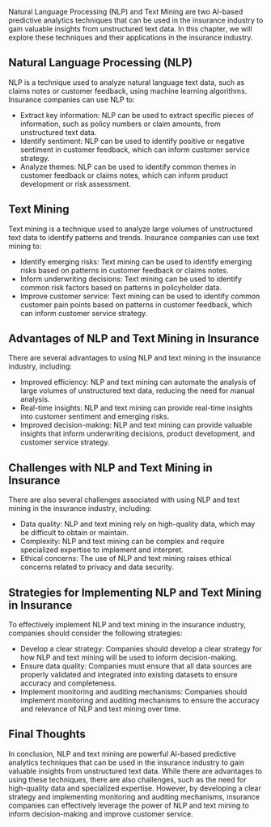 
Natural Language Processing (NLP) and Text Mining are two AI-based predictive analytics techniques that can be used in the insurance industry to gain valuable insights from unstructured text data. In this chapter, we will explore these techniques and their applications in the insurance industry.

Natural Language Processing (NLP)
---------------------------------

NLP is a technique used to analyze natural language text data, such as claims notes or customer feedback, using machine learning algorithms. Insurance companies can use NLP to:

* Extract key information: NLP can be used to extract specific pieces of information, such as policy numbers or claim amounts, from unstructured text data.
* Identify sentiment: NLP can be used to identify positive or negative sentiment in customer feedback, which can inform customer service strategy.
* Analyze themes: NLP can be used to identify common themes in customer feedback or claims notes, which can inform product development or risk assessment.

Text Mining
-----------

Text mining is a technique used to analyze large volumes of unstructured text data to identify patterns and trends. Insurance companies can use text mining to:

* Identify emerging risks: Text mining can be used to identify emerging risks based on patterns in customer feedback or claims notes.
* Inform underwriting decisions: Text mining can be used to identify common risk factors based on patterns in policyholder data.
* Improve customer service: Text mining can be used to identify common customer pain points based on patterns in customer feedback, which can inform customer service strategy.

Advantages of NLP and Text Mining in Insurance
----------------------------------------------

There are several advantages to using NLP and text mining in the insurance industry, including:

* Improved efficiency: NLP and text mining can automate the analysis of large volumes of unstructured text data, reducing the need for manual analysis.
* Real-time insights: NLP and text mining can provide real-time insights into customer sentiment and emerging risks.
* Improved decision-making: NLP and text mining can provide valuable insights that inform underwriting decisions, product development, and customer service strategy.

Challenges with NLP and Text Mining in Insurance
------------------------------------------------

There are also several challenges associated with using NLP and text mining in the insurance industry, including:

* Data quality: NLP and text mining rely on high-quality data, which may be difficult to obtain or maintain.
* Complexity: NLP and text mining can be complex and require specialized expertise to implement and interpret.
* Ethical concerns: The use of NLP and text mining raises ethical concerns related to privacy and data security.

Strategies for Implementing NLP and Text Mining in Insurance
------------------------------------------------------------

To effectively implement NLP and text mining in the insurance industry, companies should consider the following strategies:

* Develop a clear strategy: Companies should develop a clear strategy for how NLP and text mining will be used to inform decision-making.
* Ensure data quality: Companies must ensure that all data sources are properly validated and integrated into existing datasets to ensure accuracy and completeness.
* Implement monitoring and auditing mechanisms: Companies should implement monitoring and auditing mechanisms to ensure the accuracy and relevance of NLP and text mining over time.

Final Thoughts
--------------

In conclusion, NLP and text mining are powerful AI-based predictive analytics techniques that can be used in the insurance industry to gain valuable insights from unstructured text data. While there are advantages to using these techniques, there are also challenges, such as the need for high-quality data and specialized expertise. However, by developing a clear strategy and implementing monitoring and auditing mechanisms, insurance companies can effectively leverage the power of NLP and text mining to inform decision-making and improve customer service.
